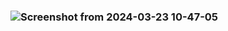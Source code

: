 ### ![Screenshot from 2024-03-23 10-47-05](https://github.com/AbdiAbader/DevopsWithDocker/assets/105592398/dfd8c5bb-4f47-48fc-a28a-4bae9ecb4859)
